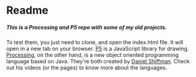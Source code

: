 # Readme
##### This is a Processing and P5 repo with some of my old projects.
To test them, you just need to clone, and open the index.html file.
It will open in a new tab on your browser.
[P5] is a JavaScript library for drawing. [Processing], on the other hand, is a new object oriented programming language based on Java. They're both created by [Daniel Shiffman]. Check out his videos (or the pages) to know more about the languages.

[Daniel Shiffman]: https://www.youtube.com/user/shiffman/videos
[Processing]: https://processing.org/
[P5]: https://p5js.org/
